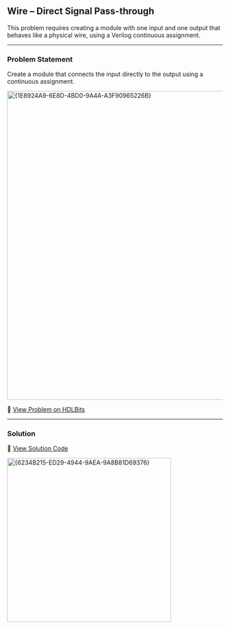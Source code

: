 ## Wire – Direct Signal Pass-through

This problem requires creating a module with one input and one output that behaves like a physical wire, using a Verilog continuous assignment.

---

### Problem Statement  
Create a module that connects the input directly to the output using a continuous assignment.  

<img width="721" alt="{1E8924A9-6E8D-4BD0-9A4A-A3F90965226B}" src="https://github.com/user-attachments/assets/e8292155-b53d-4a78-98f9-bc8e88cc010c" />


🔗 [View Problem on HDLBits](https://hdlbits.01xz.net/wiki/Wire)


---

### Solution  
📄 [View Solution Code](https://github.com/EswarAdithya011/HDLBits/blob/main/Problem%20Sets/2.%20Verilog%20Language/2.1%20Basics/2.1.1%20Simple%20wire/Simple%20wire.v)

<img width="383" alt="{6234B215-ED29-4944-9AEA-9A8B81D69376}" src="https://github.com/user-attachments/assets/a8b47c8b-f596-4300-8a81-efe0a96602f6" />




